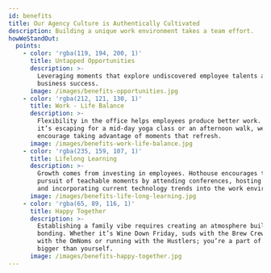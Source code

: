 ```yaml
---
id: benefits
title: Our Agency Culture is Authentically Cultivated
description: Building a unique work environment takes a team effort.
howWeStandOut:
  points:
    - color: 'rgba(119, 194, 200, 1)'
      title: Untapped Opportunities
      description: >-
        Leveraging moments that explore undiscovered employee talents and
        business success.
      image: /images/benefits-opportunities.jpg
    - color: 'rgba(212, 121, 130, 1)'
      title: Work - Life Balance
      description: >-
        Flexibility in the office helps employees produce better work. Whether
        it’s escaping for a mid-day yoga class or an afternoon walk, we
        encourage taking advantage of moments that refresh.
      image: /images/benefits-work-life-balance.jpg
    - color: 'rgba(235, 159, 107, 1)'
      title: Lifelong Learning
      description: >-
        Growth comes from investing in employees. Hothouse encourages the
        pursuit of teachable moments by attending conferences, hosting speakers
        and incorporating current technology trends into the work environment.
      image: /images/benefits-life-long-learning.jpg
    - color: 'rgba(65, 89, 116, 1)'
      title: Happy Together
      description: >-
        Establishing a family vibe requires creating an atmosphere built for
        bonding. Whether it’s Wine Down Friday, suds with the Brew Crew, yoga
        with the OmNoms or running with the Hustlers; you’re a part of something
        bigger than yourself.
      image: /images/benefits-happy-together.jpg
---
```

